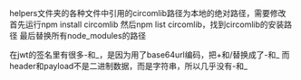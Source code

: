 helpers文件夹的各种文件中引用的circomlib路径为本地的绝对路径，需要修改
首先运行npm install circomlib
然后npm list circomlib，找到circomlib的安装路径
最后替换所有node_modules的路径

在jwt的签名里有很多-和_，是因为用了base64url编码，把+和/替换成了-和_
而header和payload不是二进制数据，而是字符串，所以几乎没有-和_